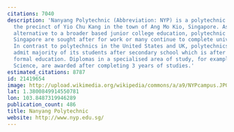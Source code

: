 ```yaml
---
citations: 7040
description: 'Nanyang Polytechnic (Abbreviation: NYP) is a polytechnic located in
  the precinct of Yio Chu Kang in the town of Ang Mo Kio, Singapore. As an industry-oriented
  alternative to a broader based junior college education, polytechnic graduates in
  Singapore are sought after for work or many continue to complete university degrees.
  In contrast to polytechnics in the United States and UK, polytechnics in Singapore
  admit majority of its students after secondary school which is after 10 years of
  formal education. Diplomas in a specialised area of study, for example Biomedical
  Science, are awarded after completing 3 years of studies.'
estimated_citations: 8787
id: 21419654
image: http://upload.wikimedia.org/wikipedia/commons/a/a9/NYPcampus.JPG
lat: 1.3800849914550781
lon: 103.8487319946289
publication_count: 486
title: Nanyang Polytechnic
website: http://www.nyp.edu.sg/
---
```

